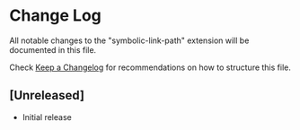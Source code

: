 # Change Log

All notable changes to the "symbolic-link-path" extension will be documented in this file.

Check [Keep a Changelog](http://keepachangelog.com/) for recommendations on how to structure this file.

## [Unreleased]

- Initial release